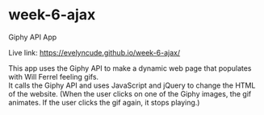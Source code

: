# week-6-ajax

Giphy API App

Live link:
https://evelyncude.github.io/week-6-ajax/

This app uses the Giphy API to make a dynamic web page that populates with Will Ferrel feeling gifs.  
It calls the Giphy API and uses JavaScript and jQuery to change the HTML of the website.
(When the user clicks on one of the Giphy images, the gif animates.  If the user clicks the gif again, 
it stops playing.)
